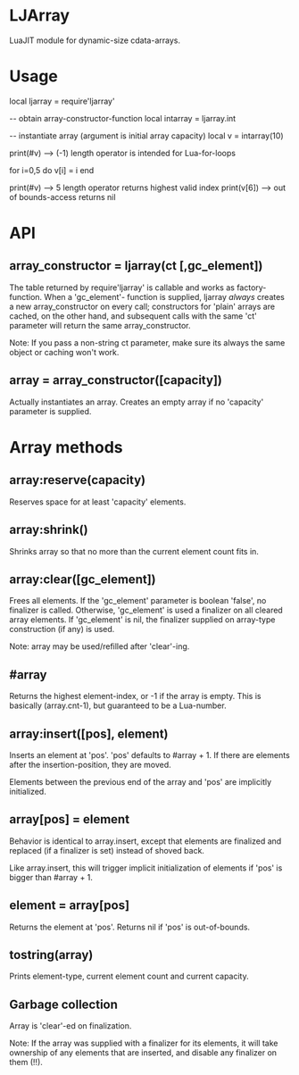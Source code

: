 LJArray
=======

LuaJIT module for dynamic-size cdata-arrays.

Usage
=====

local ljarray = require'ljarray'

-- obtain array-constructor-function
local intarray = ljarray.int

-- instantiate array (argument is initial array capacity)
local v = intarray(10)

print(#v) --> (-1) length operator is intended for Lua-for-loops

for i=0,5 do
  v[i] = i
end

print(#v) --> 5 length operator returns highest valid index
print(v[6]) --> out of bounds-access returns nil

API
===

array_constructor = ljarray(ct [,gc_element])
---------------------------------------------

The table returned by require'ljarray' is callable and works as factory-
function. When a 'gc_element'- function is supplied, ljarray *always*
creates a new array_constructor on every call; constructors for 'plain'
arrays are cached, on the other hand, and subsequent calls with the same
'ct' parameter will return the same array_constructor.

Note: If you pass a non-string ct parameter, make sure its always the same
object or caching won't work.

array = array_constructor([capacity])
-------------------------------------------

Actually instantiates an array. Creates an empty array if no 'capacity'
parameter is supplied.

Array methods
=============

array:reserve(capacity)
-----------------------

Reserves space for at least 'capacity' elements.

array:shrink()
--------------

Shrinks array so that no more than the current element count fits in.

array:clear([gc_element])
-------------------------

Frees all elements.
If the 'gc_element' parameter is boolean 'false', no finalizer is called.
Otherwise, 'gc_element' is used a finalizer on all cleared array elements.
If 'gc_element' is nil, the finalizer supplied on array-type construction (if
any) is used.

Note: array may be used/refilled after 'clear'-ing.

#array
------

Returns the highest element-index, or -1 if the array is empty.
This is basically (array.cnt-1), but guaranteed to be a Lua-number.

array:insert([pos], element)
----------------------------

Inserts an element at 'pos'. 
'pos' defaults to #array + 1.
If there are elements after the insertion-position, they are moved.

Elements between the previous end of the array and 'pos' are implicitly
initialized.

array[pos] = element
--------------------

Behavior is identical to array.insert, except that elements are finalized
and replaced (if a finalizer is set) instead of shoved back.

Like array.insert, this will trigger implicit initialization of elements
if 'pos' is bigger than #array + 1.

element = array[pos]
--------------------

Returns the element at 'pos'. Returns nil if 'pos' is out-of-bounds.

tostring(array)
---------------

Prints element-type, current element count and current capacity.

Garbage collection
------------------

Array is 'clear'-ed on finalization.

Note: If the array was supplied with a finalizer for its elements, it
will take ownership of any elements that are inserted, and disable any
finalizer on them (!!).
